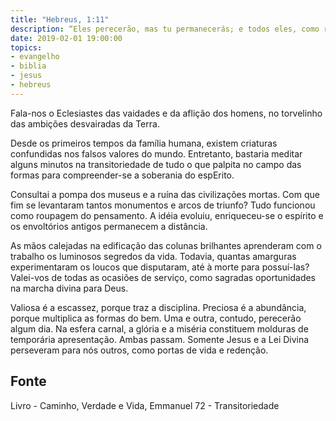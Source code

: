 ```yaml
---
title: "Hebreus, 1:11"
description: “Eles perecerão, mas tu permanecerás; e todos eles, como roupa, envelhecerão.” — Paulo
date: 2019-02-01 19:00:00
topics: 
- evangelho
- biblia
- jesus
- hebreus
---
```


Fala-nos o Eclesiastes das vaidades e da aflição dos homens, no
torvelinho das ambições desvairadas da Terra.

Desde os primeiros tempos da família humana, existem criaturas
confundidas nos falsos valores do mundo. Entretanto, bastaria meditar alguns
minutos na transitoriedade de tudo o que palpita no campo das formas para
compreender-se a soberania do espErito.

Consultai a pompa dos museus e a ruína das civilizações mortas. Com que
fim se levantaram tantos monumentos e arcos de triunfo? Tudo funcionou como
roupagem do pensamento. A idéia evoluiu, enriqueceu-se o espírito e os
envoltórios antigos permanecem a distância.

As mãos calejadas na edificação das colunas brilhantes aprenderam com o trabalho
os luminosos segredos da vida. Todavia, quantas amarguras experimentaram os
loucos que disputaram, até à morte para possuí-las?  Valei-vos de todas as
ocasiões de serviço, como sagradas oportunidades na marcha divina para Deus.

Valiosa é a escassez, porque traz a disciplina. Preciosa é a abundância,
porque multiplica as formas do bem. Uma e outra, contudo, perecerão algum
dia. Na esfera carnal, a glória e a miséria constituem molduras de temporária
apresentação. Ambas passam. Somente Jesus e a Lei Divina perseveram para
nós outros, como portas de vida e redenção.


## Fonte
Livro - Caminho, Verdade e Vida, Emmanuel
72 - Transitoriedade
